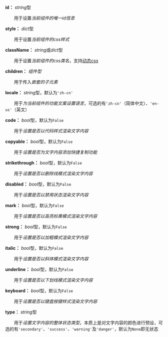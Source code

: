**id：** *string*型

　　用于设置*当前组件的唯一id信息*

**style：** *dict*型

　　用于设置*当前组件的css样式*

**className：** *string*或*dict*型

　　用于设置*当前组件的css类名*，支持[动态css](/advanced-classname)

**children：** *组件型*

　　用于传入*嵌套的子元素*

**locale：** *string*型，默认为`'zh-cn'`

　　用于*为当前组件的功能文案设置语言*，可选的有`'zh-cn'`（简体中文）、`'en-us'`（英文）

**code：** *bool*型，默认为`False`

　　用于*设置是否以代码样式渲染文字内容*

**copyable：** *bool*型，默认为`False`

　　用于*设置是否为文字内容添加快捷复制功能*

**strikethrough：** *bool*型，默认为`False`

　　用于*设置是否以删除线模式渲染文字内容*

**disabled：** *bool*型，默认为`False`

　　用于*设置是否以禁用状态渲染文字内容*

**mark：** *bool*型，默认为`False`

　　用于*设置是否以高亮标黄模式渲染文字内容*

**strong：** *bool*型，默认为`False`

　　用于*设置是否以加粗模式渲染文字内容*

**italic：** *bool*型，默认为`False`

　　用于*设置是否以斜体模式渲染文字内容*

**underline：** *bool*型，默认为`False`

　　用于*设置是否以下划线模式渲染文字内容*

**keyboard：** *bool*型，默认为`False`

　　用于*设置是否以键盘按键样式渲染文字内容*

**type：** *string*型

　　用于*设置文字内容的整体状态类型*，本质上是对文字内容的颜色进行预设，可选的有`'secondary'`、`'success'`、`'warning'`及`'danger'`，默认为`None`即无状态